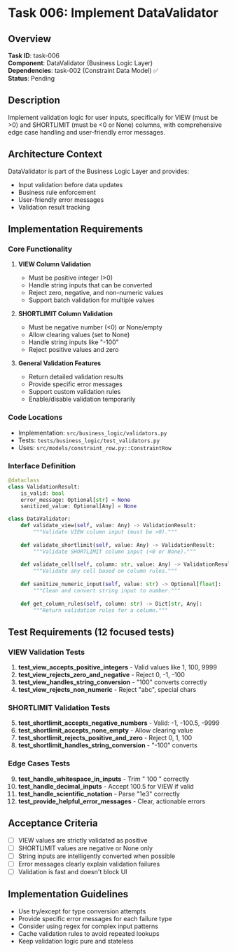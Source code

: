 # Task 006: Implement DataValidator

## Overview
**Task ID**: task-006  
**Component**: DataValidator (Business Logic Layer)  
**Dependencies**: task-002 (Constraint Data Model) ✅  
**Status**: Pending  

## Description
Implement validation logic for user inputs, specifically for VIEW (must be >0) and SHORTLIMIT (must be <0 or None) columns, with comprehensive edge case handling and user-friendly error messages.

## Architecture Context
DataValidator is part of the Business Logic Layer and provides:
- Input validation before data updates
- Business rule enforcement
- User-friendly error messages
- Validation result tracking

## Implementation Requirements

### Core Functionality
1. **VIEW Column Validation**
   - Must be positive integer (>0)
   - Handle string inputs that can be converted
   - Reject zero, negative, and non-numeric values
   - Support batch validation for multiple values

2. **SHORTLIMIT Column Validation**
   - Must be negative number (<0) or None/empty
   - Allow clearing values (set to None)
   - Handle string inputs like "-100"
   - Reject positive values and zero

3. **General Validation Features**
   - Return detailed validation results
   - Provide specific error messages
   - Support custom validation rules
   - Enable/disable validation temporarily

### Code Locations
- Implementation: `src/business_logic/validators.py`
- Tests: `tests/business_logic/test_validators.py`
- Uses: `src/models/constraint_row.py::ConstraintRow`

### Interface Definition
```python
@dataclass
class ValidationResult:
    is_valid: bool
    error_message: Optional[str] = None
    sanitized_value: Optional[Any] = None

class DataValidator:
    def validate_view(self, value: Any) -> ValidationResult:
        """Validate VIEW column input (must be >0)."""
        
    def validate_shortlimit(self, value: Any) -> ValidationResult:
        """Validate SHORTLIMIT column input (<0 or None)."""
        
    def validate_cell(self, column: str, value: Any) -> ValidationResult:
        """Validate any cell based on column rules."""
        
    def sanitize_numeric_input(self, value: str) -> Optional[float]:
        """Clean and convert string input to number."""
        
    def get_column_rules(self, column: str) -> Dict[str, Any]:
        """Return validation rules for a column."""
```

## Test Requirements (12 focused tests)

### VIEW Validation Tests
1. **test_view_accepts_positive_integers** - Valid values like 1, 100, 9999
2. **test_view_rejects_zero_and_negative** - Reject 0, -1, -100
3. **test_view_handles_string_conversion** - "100" converts correctly
4. **test_view_rejects_non_numeric** - Reject "abc", special chars

### SHORTLIMIT Validation Tests
5. **test_shortlimit_accepts_negative_numbers** - Valid: -1, -100.5, -9999
6. **test_shortlimit_accepts_none_empty** - Allow clearing value
7. **test_shortlimit_rejects_positive_and_zero** - Reject 0, 1, 100
8. **test_shortlimit_handles_string_conversion** - "-100" converts

### Edge Cases Tests
9. **test_handle_whitespace_in_inputs** - Trim "  100  " correctly
10. **test_handle_decimal_inputs** - Accept 100.5 for VIEW if valid
11. **test_handle_scientific_notation** - Parse "1e3" correctly
12. **test_provide_helpful_error_messages** - Clear, actionable errors

## Acceptance Criteria
- [ ] VIEW values are strictly validated as positive
- [ ] SHORTLIMIT values are negative or None only
- [ ] String inputs are intelligently converted when possible
- [ ] Error messages clearly explain validation failures
- [ ] Validation is fast and doesn't block UI

## Implementation Guidelines
- Use try/except for type conversion attempts
- Provide specific error messages for each failure type
- Consider using regex for complex input patterns
- Cache validation rules to avoid repeated lookups
- Keep validation logic pure and stateless